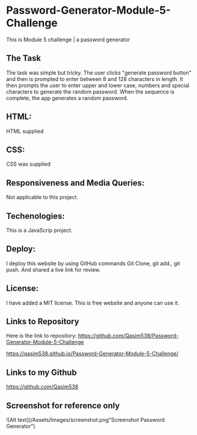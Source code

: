 # Password-Generator-Module-5-Challenge
This is Module 5 challenge | a password generator


## The Task
The task was simple but tricky. The user clicks "generate password button" and then is prompted to enter between 8 and 128 characters in length. It then prompts the user to enter upper and lower case, numbers and special characters to generate the random password. When the sequence is complete, the app generates a random password.

## HTML:
HTML supplied


## CSS:
CSS was supplied

## Responsiveness and Media Queries:
Not applicable to this project.


## Techenologies:
This is a JavaScrip project.


## Deploy:
I deploy this website by using GitHub commands 
Git Clone, git add., git push.
And shared a live link for review.


## License:
I have added a MIT license. This is free website and anyone can use it.


## Links to Repository
Here is the link to repository:
https://github.com/Qasim538/Password-Generator-Module-5-Challenge

https://qasim538.github.io/Password-Generator-Module-5-Challenge/

## Links to my Github
https://github.com/Qasim538


## Screenshot for reference only

![Alt text](/Assets/Images/screenshot.png"Screenshot Password Generator")
